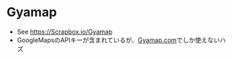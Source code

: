 <h1>Gyamap</h1>

<ul>
  <li>See <a href="https://scrapbox.io/Gyamap">https://Scrapbox.io/Gyamap</a>
  <li>GoogleMapsのAPIキーが含まれているが、<a href="https://Gyamap.com/">Gyamap.com</a>でしか使えないハズ</li>
</ul>
